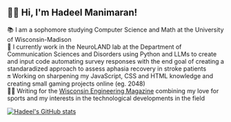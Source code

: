 ## 👋🏾 Hi, I'm Hadeel Manimaran!

📚 I am a sophomore studying Computer Science and Math at the University of Wisconsin-Madison<br/>
🔬 I currently work in the NeuroLAND lab at the Department of Communication Sciences and Disorders using Python and LLMs to create and input code automating survey responses with the end goal of creating a standaradized approach to assess aphasia recovery in stroke patients<br/>
🔛 Working on sharpening my JavaScript, CSS and HTML knowledge and creating small gaming projects online (eg. 2048)<br/>
✍🏾 Writing for the [Wisconsin Engineering Magazine](https://wisconsinengineer.com/2024/05/01/tackling-the-issue-the-escalating-trend-of-acl-tears-in-womens-football/) combining my love for sports and my interests in the technological developments in the field 


[![Hadeel's GitHub stats](https://github-readme-stats.vercel.app/api?username=hadeelmanimaran)](https://github.com/hadeelmanimaran/github-readme-stats)



<!--
**hadeelmanimaran/hadeelmanimaran** is a ✨ _special_ ✨ repository because its `README.md` (this file) appears on your GitHub profile.

Here are some ideas to get you started:

- 🔭 I’m currently working on ...
- 🌱 I’m currently learning ...
- 👯 I’m looking to collaborate on ...
- 🤔 I’m looking for help with ...
- 💬 Ask me about ...
- 📫 How to reach me: ...
- 😄 Pronouns: ...
- ⚡ Fun fact: ...
-->
